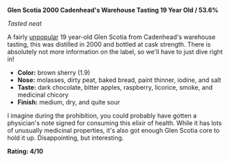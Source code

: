 **Glen Scotia 2000 Cadenhead's Warehouse Tasting 19 Year Old / 53.6%**

*Tasted neat*

A fairly [unpopular](https://www.whiskybase.com/whiskies/whisky/165617/glen-scotia-2000-ca) 19 year-old Glen Scotia from Cadenhead's warehouse tasting, this was distilled in 2000 and bottled at cask strength.  There is absolutely not more information on the label, so we'll have to just dive right in!

* **Color:** brown sherry (1.9)
* **Nose:** molasses, dirty peat, baked bread, paint thinner, iodine, and salt
* **Taste:** dark chocolate, bitter apples, raspberry, licorice, smoke, and medicinal chicory  
* **Finish:** medium, dry, and quite sour

I imagine during the prohibition, you could probably have gotten a physician's note signed for consuming this elixir of health.  While it has lots of unusually medicinal properties, it's also got enough Glen Scotia core to hold it up.  Disappointing, but interesting.

**Rating: 4/10**